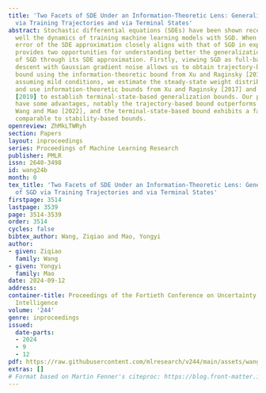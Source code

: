 ```yaml
---
title: 'Two Facets of SDE Under an Information-Theoretic Lens: Generalization of SGD
  via Training Trajectories and via Terminal States'
abstract: Stochastic differential equations (SDEs) have been shown recently to characterize
  well the dynamics of training machine learning models with SGD. When the generalization
  error of the SDE approximation closely aligns with that of SGD in expectation, it
  provides two opportunities for understanding better the generalization behaviour
  of SGD through its SDE approximation. Firstly, viewing SGD as full-batch gradient
  descent with Gaussian gradient noise allows us to obtain trajectory-based generalization
  bound using the information-theoretic bound from Xu and Raginsky [2017]. Secondly,
  assuming mild conditions, we estimate the steady-state weight distribution of SDE
  and use information-theoretic bounds from Xu and Raginsky [2017] and Negrea et al.
  [2019] to establish terminal-state-based generalization bounds. Our proposed bounds
  have some advantages, notably the trajectory-based bound outperforms results in
  Wang and Mao [2022], and the terminal-state-based bound exhibits a fast decay rate
  comparable to stability-based bounds.
openreview: ZhMkLTWRyh
section: Papers
layout: inproceedings
series: Proceedings of Machine Learning Research
publisher: PMLR
issn: 2640-3498
id: wang24b
month: 0
tex_title: 'Two Facets of SDE Under an Information-Theoretic Lens: Generalization
  of SGD via Training Trajectories and via Terminal States'
firstpage: 3514
lastpage: 3539
page: 3514-3539
order: 3514
cycles: false
bibtex_author: Wang, Ziqiao and Mao, Yongyi
author:
- given: Ziqiao
  family: Wang
- given: Yongyi
  family: Mao
date: 2024-09-12
address:
container-title: Proceedings of the Fortieth Conference on Uncertainty in Artificial
  Intelligence
volume: '244'
genre: inproceedings
issued:
  date-parts:
  - 2024
  - 9
  - 12
pdf: https://raw.githubusercontent.com/mlresearch/v244/main/assets/wang24b/wang24b.pdf
extras: []
# Format based on Martin Fenner's citeproc: https://blog.front-matter.io/posts/citeproc-yaml-for-bibliographies/
---
```

